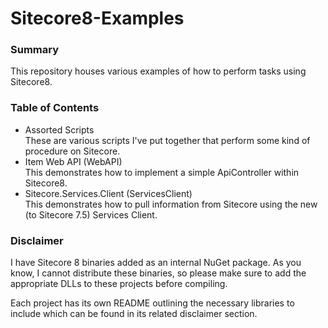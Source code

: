 Sitecore8-Examples
==================

### Summary

This repository houses various examples of how to perform tasks using Sitecore8.

### Table of Contents

* Assorted Scripts  
  These are various scripts I've put together that perform some kind of procedure on Sitecore.
* Item Web API (WebAPI)  
  This demonstrates how to implement a simple ApiController within Sitecore8.
* Sitecore.Services.Client (ServicesClient)  
  This demonstrates how to pull information from Sitecore using the new (to Sitecore 7.5) Services Client.

### Disclaimer

I have Sitecore 8 binaries added as an internal NuGet package. As you know, I cannot distribute these binaries, so please make sure to add the appropriate DLLs to these projects before compiling.

Each project has its own README outlining the necessary libraries to include which can be found in its related disclaimer section.